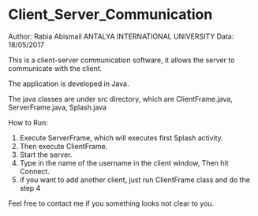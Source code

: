# Client_Server_Communication

Author: Rabia Abismail 
ANTALYA INTERNATIONAL UNIVERSITY
Data: 18/05/2017

This is a client-server communication software, it allows the server to communicate with the client.

The application is developed in Java.

The java classes are under src directory, which are ClientFrame.java, ServerFrame.java, Splash.java


How to Run:
1. Execute ServerFrame, which will executes first Splash activity.
2. Then execute ClientFrame.
3. Start the server.
4. Type in the name of the username in the client window, Then hit Connect.
5. if you want to add another client, just run ClientFrame class and do the step 4


Feel free to contact me if you something looks not clear to you.
